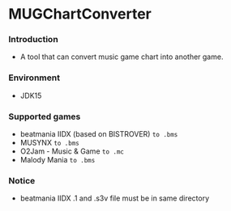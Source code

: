 # MUGChartConverter
### Introduction
- A tool that can convert music game chart into another game.
### Environment
- JDK15
### Supported games
- beatmania IIDX (based on BISTROVER) `to .bms`
- MUSYNX `to .bms`
- O2Jam - Music & Game `to .mc`
- Malody Mania `to .bms`
### Notice
- beatmania IIDX .1 and .s3v file must be in same directory
